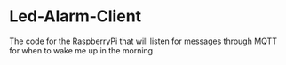 # Led-Alarm-Client
The code for the RaspberryPi that will listen for messages through MQTT for when to wake me up in the morning
